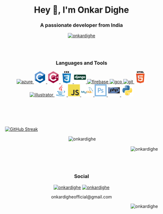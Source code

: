<h1 align="center">Hey 👋, I'm Onkar Dighe</h1>
<h3 align="center">A passionate developer from India</h3>


<p align="center"> <a href="https://github.com/onkardighe"><img src="https://github-profile-trophy.vercel.app/?username=onkardighe&row=1&column=7&theme=darkhub&no-bg=true" alt="onkardighe" /></a> </p><br><br>



<h3 align="center">Languages and Tools</h3>
<p align="center"> <a href="https://azure.microsoft.com/en-in/" target="_blank"> <img src="https://www.vectorlogo.zone/logos/microsoft_azure/microsoft_azure-icon.svg" alt="azure" width="40" height="40"/> </a> <a href="https://www.cprogramming.com/" target="_blank"> <img src="https://raw.githubusercontent.com/devicons/devicon/master/icons/c/c-original.svg" alt="c" width="40" height="40"/> </a> <a href="https://www.w3schools.com/cpp/" target="_blank"> <img src="https://raw.githubusercontent.com/devicons/devicon/master/icons/cplusplus/cplusplus-original.svg" alt="cplusplus" width="40" height="40"/> </a> <a href="https://www.w3schools.com/css/" target="_blank"> <img src="https://raw.githubusercontent.com/devicons/devicon/master/icons/css3/css3-original-wordmark.svg" alt="css3" width="40" height="40"/> </a> <a href="https://www.djangoproject.com/" target="_blank"> <img src="https://raw.githubusercontent.com/devicons/devicon/master/icons/django/django-original.svg" alt="django" width="40" height="40"/> </a> <a href="https://firebase.google.com/" target="_blank"> <img src="https://www.vectorlogo.zone/logos/firebase/firebase-icon.svg" alt="firebase" width="40" height="40"/> </a> <a href="https://cloud.google.com" target="_blank"> <img src="https://www.vectorlogo.zone/logos/google_cloud/google_cloud-icon.svg" alt="gcp" width="40" height="40"/> </a> <a href="https://git-scm.com/" target="_blank"> <img src="https://www.vectorlogo.zone/logos/git-scm/git-scm-icon.svg" alt="git" width="40" height="40"/> </a> <a href="https://www.w3.org/html/" target="_blank"> <img src="https://raw.githubusercontent.com/devicons/devicon/master/icons/html5/html5-original-wordmark.svg" alt="html5" width="40" height="40"/> </a> <a href="https://www.adobe.com/in/products/illustrator.html" target="_blank"> <img src="https://www.vectorlogo.zone/logos/adobe_illustrator/adobe_illustrator-icon.svg" alt="illustrator" width="40" height="40"/> </a> <a href="https://www.java.com" target="_blank"> <img src="https://raw.githubusercontent.com/devicons/devicon/master/icons/java/java-original.svg" alt="java" width="40" height="40"/> </a> <a href="https://developer.mozilla.org/en-US/docs/Web/JavaScript" target="_blank"> <img src="https://raw.githubusercontent.com/devicons/devicon/master/icons/javascript/javascript-original.svg" alt="javascript" width="40" height="40"/> </a> <a href="https://www.mysql.com/" target="_blank"> <img src="https://raw.githubusercontent.com/devicons/devicon/master/icons/mysql/mysql-original-wordmark.svg" alt="mysql" width="40" height="40"/> </a> <a href="https://www.photoshop.com/en" target="_blank"> <img src="https://raw.githubusercontent.com/devicons/devicon/master/icons/photoshop/photoshop-line.svg" alt="photoshop" width="40" height="40"/> </a> <a href="https://www.php.net" target="_blank"> <img src="https://raw.githubusercontent.com/devicons/devicon/master/icons/php/php-original.svg" alt="php" width="40" height="40"/> </a> <a href="https://www.python.org" target="_blank"> <img src="https://raw.githubusercontent.com/devicons/devicon/master/icons/python/python-original.svg" alt="python" width="40" height="40"/> </a> </p><br><br><br><br>

[![GitHub Streak](https://github-readme-streak-stats.herokuapp.com?user=onkardighe&theme=radical)](https://github.com/onkardighe)

<p align="center">&nbsp;<img align="center" src="https://github-readme-stats.vercel.app/api?username=onkardighe&show_icons=true&locale=en&theme=radical" alt="onkardighe" /></p>

<p align="right"><img align="center" src="https://github-readme-stats.vercel.app/api/top-langs?username=onkardighe&show_icons=true&locale=en&layout=compact&theme=radical" alt="onkardighe" target="https://github.com/onkardighe"/></p><br><br>



<h3 align="center">Social </h3>
<p align="center">
<a href="https://linkedin.com/in/onkardighe" target="blank"><img align="center" src="https://raw.githubusercontent.com/rahuldkjain/github-profile-readme-generator/master/src/images/icons/Social/linked-in-alt.svg" alt="onkardighe" height="30" width="40" /></a>
<a href="https://www.codechef.com/users/onkardighe" target="blank"><img align="center" src="assets/img/codechef" alt="onkardighe" height="30" width="40" /></a>
</p>

<p align="center">onkardigheofficial@gmail.com</p>



<p align="right"> <img src="https://komarev.com/ghpvc/?username=onkardighe&label=PROFILE+VIEWS&color=ff69b4&style=flat" alt="onkardighe" /> </p>

